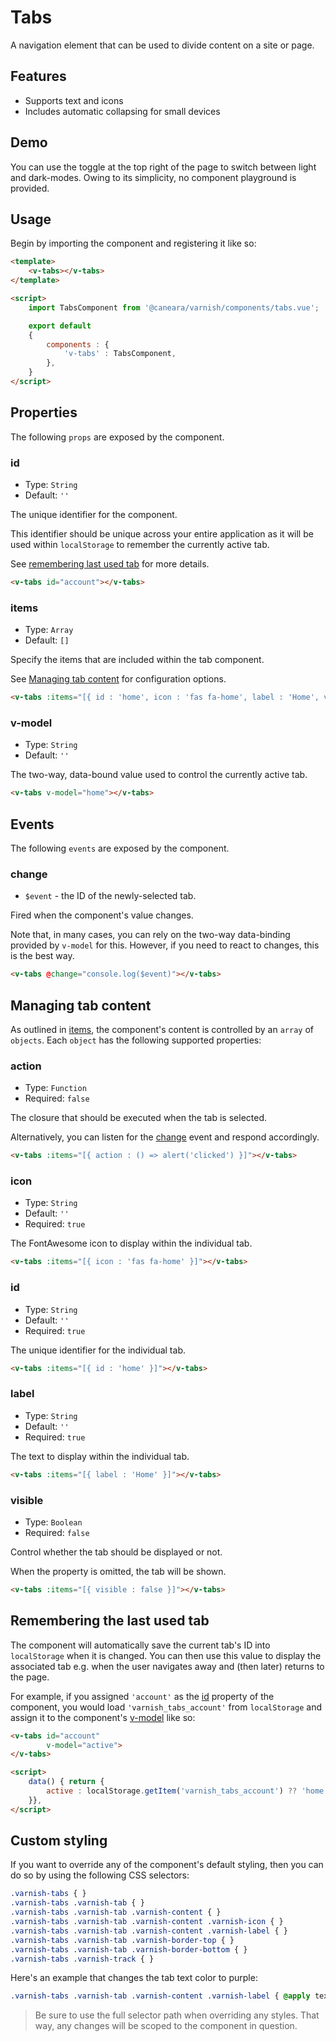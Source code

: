 # Tabs

A navigation element that can be used to divide content on a site or page.

## Features

* Supports text and icons
* Includes automatic collapsing for small devices

## Demo

You can use the toggle at the top right of the page to switch between light and dark-modes. Owing to its simplicity, no component playground is provided.

<!-- Setup -->
<script setup>
    import { ref } from 'vue';
    import TabsComponent from '../../src/components/tabs.vue';

    let active = ref('home');

    let tabs = [
        { id : 'home', icon : 'fas fa-home', label : 'Home', visible : true, 'action' : () => alert('Clicked Home') },
        { id : 'account', icon : 'fas fa-cog', label : 'Account', 'action' : () => alert('Clicked Account') },
        { id : 'delete', icon : 'fas fa-trash', label : 'Delete', visible : false, 'action' : () => alert('Clicked Trash') },
    ];
</script>

<!-- Demo -->
<div class="border border-dashed border-gray-300 dark:border-gray-600 rounded-md p-10 pt-6 mt-8">
    <ClientOnly>
        <TabsComponent v-model="active" :items="tabs" @change="active = $event"></TabsComponent>
    </ClientOnly>
</div>

## Usage

Begin by importing the component and registering it like so:

```html
<template>
    <v-tabs></v-tabs>
</template>

<script>
    import TabsComponent from '@caneara/varnish/components/tabs.vue';

    export default
    {
        components : {
            'v-tabs' : TabsComponent,
        },
    }
</script>
```

## Properties

The following `props` are exposed by the component.

### id

- Type: `String`
- Default: `''`

The unique identifier for the component.

This identifier should be unique across your entire application as it will be used within `localStorage` to remember the currently active tab.

See [remembering last used tab](#remembering-the-last-used-tab) for more details.

```html
<v-tabs id="account"></v-tabs>
```

### items

- Type: `Array`
- Default: `[]`

Specify the items that are included within the tab component.

See [Managing tab content](#managing-tab-content) for configuration options.

```html
<v-tabs :items="[{ id : 'home', icon : 'fas fa-home', label : 'Home', visible : true, 'action' : () => alert('Clicked Home') }]"></v-tabs>
```

### v-model

- Type: `String`
- Default: `''`

The two-way, data-bound value used to control the currently active tab.

```html
<v-tabs v-model="home"></v-tabs>
```

## Events

The following `events` are exposed by the component.

### change

- `$event` - the ID of the newly-selected tab.

Fired when the component's value changes.

Note that, in many cases, you can rely on the two-way data-binding provided by `v-model` for this. However, if you need to react to changes, this is the best way.

```html
<v-tabs @change="console.log($event)"></v-tabs>
```

## Managing tab content

As outlined in [items](#items), the component's content is controlled by an `array` of `objects`. Each `object` has the following supported properties:

### action

- Type: `Function`
- Required: `false`

The closure that should be executed when the tab is selected.

Alternatively, you can listen for the [change](#change) event and respond accordingly.

```html
<v-tabs :items="[{ action : () => alert('clicked') }]"></v-tabs>
```

### icon

- Type: `String`
- Default: `''`
- Required: `true`

The FontAwesome icon to display within the individual tab.

```html
<v-tabs :items="[{ icon : 'fas fa-home' }]"></v-tabs>
```

### id

- Type: `String`
- Default: `''`
- Required: `true`

The unique identifier for the individual tab.

```html
<v-tabs :items="[{ id : 'home' }]"></v-tabs>
```

### label

- Type: `String`
- Default: `''`
- Required: `true`

The text to display within the individual tab.

```html
<v-tabs :items="[{ label : 'Home' }]"></v-tabs>
```

### visible

- Type: `Boolean`
- Required: `false`

Control whether the tab should be displayed or not.

When the property is omitted, the tab will be shown.

```html
<v-tabs :items="[{ visible : false }]"></v-tabs>
```

## Remembering the last used tab

The component will automatically save the current tab's ID into `localStorage` when it is changed. You can then use this value to display the associated tab e.g. when the user navigates away and (then later) returns to the page.

For example, if you assigned `'account'` as the [id](#id) property of the component, you would load `'varnish_tabs_account'` from `localStorage` and assign it to the component's [v-model](#v-model) like so:

```html
<v-tabs id="account"
        v-model="active">
</v-tabs>

<script>
    data() { return {
        active : localStorage.getItem('varnish_tabs_account') ?? 'home',
    }},
</script>
```

## Custom styling

If you want to override any of the component's default styling, then you can do so by using the following CSS selectors:

```css
.varnish-tabs { }
.varnish-tabs .varnish-tab { }
.varnish-tabs .varnish-tab .varnish-content { }
.varnish-tabs .varnish-tab .varnish-content .varnish-icon { }
.varnish-tabs .varnish-tab .varnish-content .varnish-label { }
.varnish-tabs .varnish-tab .varnish-border-top { }
.varnish-tabs .varnish-tab .varnish-border-bottom { }
.varnish-tabs .varnish-track { }
```

Here's an example that changes the tab text color to purple:

```css
.varnish-tabs .varnish-tab .varnish-content .varnish-label { @apply text-purple-500 dark:text-purple-700 }
```

> Be sure to use the full selector path when overriding any styles. That way, any changes will be scoped to the component in question.